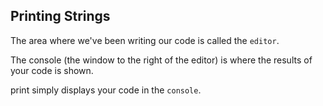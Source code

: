 ## Printing Strings

The area where we've been writing our code is called the `editor`.

The console (the window to the right of the editor) is where the results of your code is shown.

print simply displays your code in the `console`.
